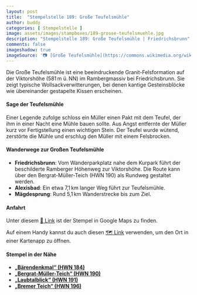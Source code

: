 ```yaml
---
layout: post
title:  "Stempelstelle 189: Große Teufelsmühle"
author: buddy
categories: [ Stempelstelle ]
image: assets/images/stampboxes/189-grosse-teufelsmuehle.jpg
description: "Stempelstelle 189: Große Teufelsmühle | Friedrichsbrunn"
comments: false
imageshadow: true
imageSource: '📷 [Große Teufelsmühle](https://commons.wikimedia.org/wiki/File:Gro%C3%9Fe_Teufelsm%C3%BChle.jpg) von <a href="https://de.wikipedia.org/wiki/User:Hejkal" class="extiw" title="de:User:Hejkal">Hejkal</a> unter Lizenz [CC BY-SA 2.0 de](https://creativecommons.org/licenses/by-sa/2.0/de/deed.en)'
---
```


Die Große Teufelsmühle ist eine beeindruckende Granit-Felsformation auf der Viktorshöhe (581 m ü. NN) im Rambergmassiv bei Friedrichsbrunn. Sie zeigt typische Wollsackverwitterungen, bei denen kantige Gesteinsblöcke wie übereinander gestapelte Kissen erscheinen. 

#### Sage der Teufelsmühle

Einer Legende zufolge schloss ein Müller einen Pakt mit dem Teufel, der ihm in einer Nacht eine Mühle bauen sollte. Aus Angst entfernte der Müller kurz vor Fertigstellung einen wichtigen Stein. Der Teufel wurde wütend, zerstörte die Mühle und erschlug den Müller mit einem Felsbrocken. 

#### Wanderwege zur Großen Teufelsmühle

- **Friedrichsbrunn**: Vom Wanderparkplatz nahe dem Kurpark führt der beschilderte Ramberger Höhenweg zur Viktorshöhe. Die Route kann über den Bergrat-Müller-Teich (HWN 190) als Rundweg gestaltet werden. 
- **Alexisbad**: Ein etwa 7,1 km langer Weg führt zur Teufelsmühle.
- **Mägdesprung**: Rund 5,1 km Wanderstrecke bis zum Ziel.

#### Anfahrt

Unter diesem [📍 Link](https://www.google.com/maps/dir/?api=1&origin=&destination=51.68488%2C%2011.07928) ist der Stempel in Google Maps zu finden.

<div class="android-only">
  Auf einem Handy kannst du auch diesen 
  <a href="geo:51.68488,11.07928">🗺️ Link</a> 
  verwenden, um den Ort in einer Kartenapp zu öffnen.
  <p></p>
</div>

#### Stempel in der Nähe

- [**„Bärendenkmal“ (HWN 184)**](/stempelstelle-184-baerendenkmal)
- [**„Bergrat-Müller-Teich“ (HWN 190)**](/stempelstelle-190-bergrat-mueller-teich)
- [**„Laubtalblick“ (HWN 191)**](/stempelstelle-191-laubtalblick)
- [**„Bremer Teich“ (HWN 196)**](/stempelstelle-196-bremer-teich)
